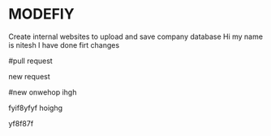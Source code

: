 # MODEFIY 
Create internal websites to upload and save company database 
Hi my name is nitesh 
I have done firt changes 

#pull request

new request

#new onwehop
ihgh


fyif8yfyf
hoighg

yf8f87f

